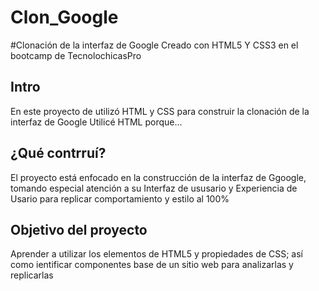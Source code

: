 # Clon_Google
#Clonación de la interfaz de Google
Creado con HTML5 Y CSS3 en el bootcamp de TecnolochicasPro

## Intro
En este proyecto de utilizó HTML y CSS para construir la clonación de la interfaz de Google
Utilicé HTML porque...

## ¿Qué contrruí?
El proyecto está enfocado en la construcción de la interfaz de Ggoogle, tomando especial atención a su Interfaz de ususario y Experiencia de Usario para replicar comportamiento y estilo al 100%

## Objetivo del proyecto 
Aprender a utilizar los elementos de HTML5 y propiedades de CSS; así como ientificar componentes base de un sitio web para analizarlas y replicarlas 

